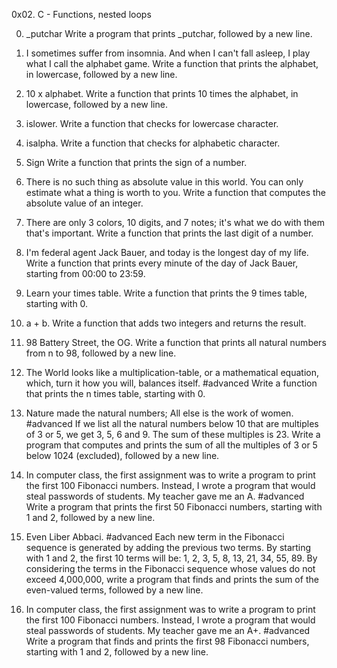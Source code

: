 0x02. C - Functions, nested loops

0. _putchar
Write a program that prints _putchar, followed by a new line.

1. I sometimes suffer from insomnia. And when I can't fall asleep, I play what I call the alphabet game.
Write a function that prints the alphabet, in lowercase, followed by a new line.

2. 10 x alphabet.
Write a function that prints 10 times the alphabet, in lowercase, followed by a new line.

3. islower.
Write a function that checks for lowercase character.

4. isalpha.
Write a function that checks for alphabetic character.

5. Sign
Write a function that prints the sign of a number.

6. There is no such thing as absolute value in this world. You can only estimate what a thing is worth to you.
Write a function that computes the absolute value of an integer.

7. There are only 3 colors, 10 digits, and 7 notes; it's what we do with them that's important.
Write a function that prints the last digit of a number.

8. I'm federal agent Jack Bauer, and today is the longest day of my life.
Write a function that prints every minute of the day of Jack Bauer, starting from 00:00 to 23:59.

9. Learn your times table.
Write a function that prints the 9 times table, starting with 0.

10. a + b.
Write a function that adds two integers and returns the result.

11. 98 Battery Street, the OG.
Write a function that prints all natural numbers from n to 98, followed by a new line.

12. The World looks like a multiplication-table, or a mathematical equation, which, turn it how you will, balances itself.
#advanced
Write a function that prints the n times table, starting with 0.

13. Nature made the natural numbers; All else is the work of women.
#advanced
If we list all the natural numbers below 10 that are multiples of 3 or 5, we get 3, 5, 6 and 9. The sum of these multiples is 23. Write a program that computes and prints the sum of all the multiples of 3 or 5 below 1024 (excluded), followed by a new line.

14. In computer class, the first assignment was to write a program to print the first 100 Fibonacci numbers. Instead, I wrote a program that would steal passwords of students. My teacher gave me an A.
#advanced
Write a program that prints the first 50 Fibonacci numbers, starting with 1 and 2, followed by a new line.

15. Even Liber Abbaci.
#advanced
Each new term in the Fibonacci sequence is generated by adding the previous two terms. By starting with 1 and 2, the first 10 terms will be: 1, 2, 3, 5, 8, 13, 21, 34, 55, 89. By considering the terms in the Fibonacci sequence whose values do not exceed 4,000,000, write a program that finds and prints the sum of the even-valued terms, followed by a new line.

16. In computer class, the first assignment was to write a program to print the first 100 Fibonacci numbers. Instead, I wrote a program that would steal passwords of students. My teacher gave me an A+.
#advanced
Write a program that finds and prints the first 98 Fibonacci numbers, starting with 1 and 2, followed by a new line.
